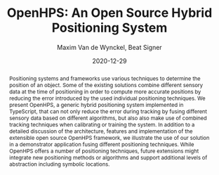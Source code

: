 ---
layout: publication.njk
title: "OpenHPS: An Open Source Hybrid Positioning System"
author: Maxim Van de Wynckel, Beat Signer
date: 2020-12-29
pdf: https://beatsigner.com/publications/openhps-an-open-source-hybrid-positioning-system.pdf
abstract: "Positioning systems and frameworks use various techniques to determine the position of an object. Some of the existing solutions
combine different sensory data at the time of positioning in order
to compute more accurate positions by reducing the error introduced by the used individual positioning techniques. We present
OpenHPS, a generic hybrid positioning system implemented in
TypeScript, that can not only reduce the error during tracking by
fusing different sensory data based on different algorithms, but also
also make use of combined tracking techniques when calibrating
or training the system. In addition to a detailed discussion of the
architecture, features and implementation of the extensible open
source OpenHPS framework, we illustrate the use of our solution in
a demonstrator application fusing different positioning techniques.
While OpenHPS offers a number of positioning techniques, future
extensions might integrate new positioning methods or algorithms
and support additional levels of abstraction including symbolic
locations."
thumbnail: techreport.png
---